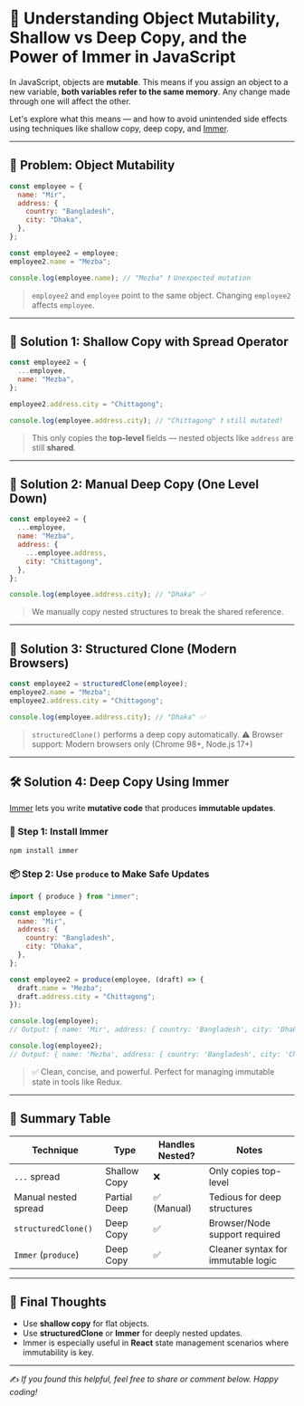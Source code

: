 # 🧠 Understanding Object Mutability, Shallow vs Deep Copy, and the Power of Immer in JavaScript

In JavaScript, objects are **mutable**. This means if you assign an object to a new variable, **both variables refer to the same memory**. Any change made through one will affect the other.

Let's explore what this means — and how to avoid unintended side effects using techniques like shallow copy, deep copy, and [Immer](https://immerjs.github.io/immer/).

---

## 🔁 Problem: Object Mutability

```js
const employee = {
  name: "Mir",
  address: {
    country: "Bangladesh",
    city: "Dhaka",
  },
};

const employee2 = employee;
employee2.name = "Mezba";

console.log(employee.name); // "Mezba" ❗ Unexpected mutation
```

> `employee2` and `employee` point to the same object. Changing `employee2` affects `employee`.

---

## 🧪 Solution 1: Shallow Copy with Spread Operator

```js
const employee2 = {
  ...employee,
  name: "Mezba",
};

employee2.address.city = "Chittagong";

console.log(employee.address.city); // "Chittagong" ❗ still mutated!
```

> This only copies the **top-level** fields — nested objects like `address` are still **shared**.

---

## 🌊 Solution 2: Manual Deep Copy (One Level Down)

```js
const employee2 = {
  ...employee,
  name: "Mezba",
  address: {
    ...employee.address,
    city: "Chittagong",
  },
};

console.log(employee.address.city); // "Dhaka" ✅
```

> We manually copy nested structures to break the shared reference.

---

## 🧱 Solution 3: Structured Clone (Modern Browsers)

```js
const employee2 = structuredClone(employee);
employee2.name = "Mezba";
employee2.address.city = "Chittagong";

console.log(employee.address.city); // "Dhaka" ✅
```

> `structuredClone()` performs a deep copy automatically.
> ⚠️ Browser support: Modern browsers only (Chrome 98+, Node.js 17+)

---

## 🛠️ Solution 4: Deep Copy Using Immer

[Immer](https://immerjs.github.io/immer/) lets you write **mutative code** that produces **immutable updates**.

### 🔧 Step 1: Install Immer

```bash
npm install immer
```

### 📦 Step 2: Use `produce` to Make Safe Updates

```js
import { produce } from "immer";

const employee = {
  name: "Mir",
  address: {
    country: "Bangladesh",
    city: "Dhaka",
  },
};

const employee2 = produce(employee, (draft) => {
  draft.name = "Mezba";
  draft.address.city = "Chittagong";
});

console.log(employee);
// Output: { name: 'Mir', address: { country: 'Bangladesh', city: 'Dhaka' } }

console.log(employee2);
// Output: { name: 'Mezba', address: { country: 'Bangladesh', city: 'Chittagong' } }
```

> ✅ Clean, concise, and powerful. Perfect for managing immutable state in tools like Redux.

---

## 📌 Summary Table

| Technique            | Type         | Handles Nested? | Notes                              |
| -------------------- | ------------ | --------------- | ---------------------------------- |
| `...` spread         | Shallow Copy | ❌              | Only copies top-level              |
| Manual nested spread | Partial Deep | ✅ (Manual)     | Tedious for deep structures        |
| `structuredClone()`  | Deep Copy    | ✅              | Browser/Node support required      |
| `Immer` (`produce`)  | Deep Copy    | ✅              | Cleaner syntax for immutable logic |

---

## 🧠 Final Thoughts

- Use **shallow copy** for flat objects.
- Use **structuredClone** or **Immer** for deeply nested updates.
- Immer is especially useful in **React** state management scenarios where immutability is key.

---

✍️ _If you found this helpful, feel free to share or comment below. Happy coding!_

